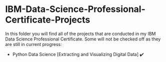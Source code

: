 # IBM-Data-Science-Professional-Certificate-Projects

In this folder you will find all of the projects that are conducted in my IBM Data Science Professional Certificate.
Some will not be checked off as they are still in current progress:

- Python Data Science [Extracting and Visualizing Digital Data] :heavy_check_mark:
